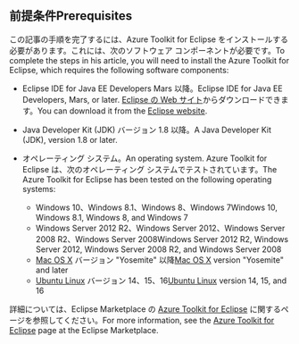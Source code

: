 ## <a name="prerequisites"></a><span data-ttu-id="8cbd8-101">前提条件</span><span class="sxs-lookup"><span data-stu-id="8cbd8-101">Prerequisites</span></span>
<span data-ttu-id="8cbd8-102">この記事の手順を完了するには、Azure Toolkit for Eclipse をインストールする必要があります。これには、次のソフトウェア コンポーネントが必要です。</span><span class="sxs-lookup"><span data-stu-id="8cbd8-102">To complete the steps in his article, you will need to install the Azure Toolkit for Eclipse, which requires the following software components:</span></span>

* <span data-ttu-id="8cbd8-103">Eclipse IDE for Java EE Developers Mars 以降。</span><span class="sxs-lookup"><span data-stu-id="8cbd8-103">Eclipse IDE for Java EE Developers, Mars, or later.</span></span> <span data-ttu-id="8cbd8-104">[Eclipse の Web サイト](http://www.eclipse.org/downloads/)からダウンロードできます。</span><span class="sxs-lookup"><span data-stu-id="8cbd8-104">You can download it from the [Eclipse website](http://www.eclipse.org/downloads/).</span></span>
* <span data-ttu-id="8cbd8-105">Java Developer Kit (JDK) バージョン 1.8 以降。</span><span class="sxs-lookup"><span data-stu-id="8cbd8-105">A Java Developer Kit (JDK), version 1.8 or later.</span></span>
* <span data-ttu-id="8cbd8-106">オペレーティング システム。</span><span class="sxs-lookup"><span data-stu-id="8cbd8-106">An operating system.</span></span> <span data-ttu-id="8cbd8-107">Azure Toolkit for Eclipse は、次のオペレーティング システムでテストされています。</span><span class="sxs-lookup"><span data-stu-id="8cbd8-107">The Azure Toolkit for Eclipse has been tested on the following operating systems:</span></span>
  
  * <span data-ttu-id="8cbd8-108">Windows 10、Windows 8.1、Windows 8、Windows 7</span><span class="sxs-lookup"><span data-stu-id="8cbd8-108">Windows 10, Windows 8.1, Windows 8, and Windows 7</span></span>
  * <span data-ttu-id="8cbd8-109">Windows Server 2012 R2、Windows Server 2012、Windows Server 2008 R2、Windows Server 2008</span><span class="sxs-lookup"><span data-stu-id="8cbd8-109">Windows Server 2012 R2, Windows Server 2012, Windows Server 2008 R2, and Windows Server 2008</span></span>
  * <span data-ttu-id="8cbd8-110">[Mac OS X](http://www.apple.com/osx) バージョン "Yosemite" 以降</span><span class="sxs-lookup"><span data-stu-id="8cbd8-110">[Mac OS X](http://www.apple.com/osx) version "Yosemite" and later</span></span>
  * <span data-ttu-id="8cbd8-111">[Ubuntu Linux](http://www.ubuntu.com) バージョン 14、15、16</span><span class="sxs-lookup"><span data-stu-id="8cbd8-111">[Ubuntu Linux](http://www.ubuntu.com) version 14, 15, and 16</span></span>

<span data-ttu-id="8cbd8-112">詳細については、Eclipse Marketplace の [Azure Toolkit for Eclipse](http://marketplace.eclipse.org/content/azure-toolkit-eclipse) に関するページを参照してください。</span><span class="sxs-lookup"><span data-stu-id="8cbd8-112">For more information, see the [Azure Toolkit for Eclipse](http://marketplace.eclipse.org/content/azure-toolkit-eclipse) page at the Eclipse Marketplace.</span></span>

<!--
> [!IMPORTANT]
> If you are using the Azure Toolkit for Eclipse on Windows, the toolkit requires installing the Azure SDK 2.9.6 or later in order to use the Azure emulator. You have two options for installing the Azure SDK:
> 
> * You can download and install the Azure SDK by using the [Web Platform Installer (WebPI)](http://go.microsoft.com/fwlink/?LinkID=252838).
> * If you do not have the Azure SDK installed when you create your first Azure deployment project, you will be prompted to automatically download install the requisite version of the Azure SDK.
> 
> Note that the Azure SDK is required on Windows only.
> 
> 
-->
